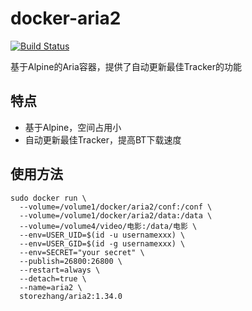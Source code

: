 # docker-aria2
[![Build Status](https://cloud.drone.io/api/badges/storezhang/docker-aria2/status.svg)](https://cloud.drone.io/storezhang/docker-aria2)

基于Alpine的Aria容器，提供了自动更新最佳Tracker的功能

## 特点
- 基于Alpine，空间占用小
- 自动更新最佳Tracker，提高BT下载速度

## 使用方法
```shell script
sudo docker run \
  --volume=/volume1/docker/aria2/conf:/conf \
  --volume=/volume1/docker/aria2/data:/data \
  --volume=/volume4/video/电影:/data/电影 \
  --env=USER_UID=$(id -u usernamexxx) \
  --env=USER_GID=$(id -g usernamexxx) \
  --env=SECRET="your secret" \
  --publish=26800:26800 \
  --restart=always \
  --detach=true \
  --name=aria2 \
  storezhang/aria2:1.34.0
```
